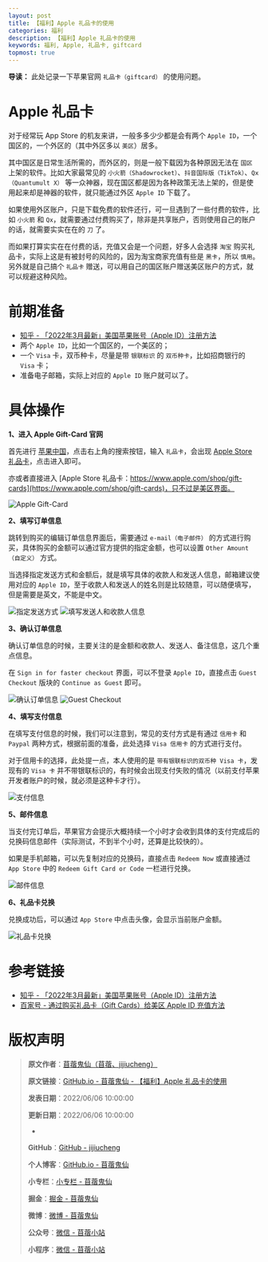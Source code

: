 ```yaml
---
layout: post
title: 【福利】Apple 礼品卡的使用
categories: 福利
description: 【福利】Apple 礼品卡的使用
keywords: 福利, Apple, 礼品卡, giftcard
topmost: true
---
```


**导读：** 
此处记录一下苹果官网 `礼品卡（giftcard）` 的使用问题。

# Apple 礼品卡

对于经常玩 App Store 的机友来讲，一般多多少少都是会有两个 `Apple ID`，一个国区的，一个外区的（其中外区多以 `美区`）居多。

其中国区是日常生活所需的，而外区的，则是一般下载因为各种原因无法在 `国区` 上架的软件。比如大家最常见的 `小火箭（Shadowrocket）`、`抖音国际版（TikTok）`、`Qx（Quantumult X）` 等一众神器，现在国区都是因为各种政策无法上架的，但是使用起来却是神器的软件，就只能通过外区 `Apple ID` 下载了。

如果使用外区账户，只是下载免费的软件还行，可一旦遇到了一些付费的软件，比如 `小火箭` 和 `Qx`，就需要通过付费购买了，除非是共享账户，否则使用自己的账户的话，就需要实实在在的 `刀` 了。

而如果打算实实在在付费的话，充值又会是一个问题，好多人会选择 `淘宝` 购买礼品卡，实际上这是有被封号的风险的，因为淘宝商家充值有些是 `黑卡`，所以 `慎用`。另外就是自己搞个 `礼品卡` 赠送，可以用自己的国区账户赠送美区账户的方式，就可以规避这种风险。

# 前期准备

- [知乎 - 「2022年3月最新」美国苹果账号（Apple ID）注册方法](https://zhuanlan.zhihu.com/p/101024418?utm_medium=social)
- 两个 `Apple ID`，比如一个国区的，一个美区的；
- 一个 `Visa` 卡，双币种卡，尽量是带 `银联标识` 的 `双币种卡`，比如招商银行的 `Visa` 卡；
- 准备电子邮箱，实际上对应的 `Apple ID` 账户就可以了。

# 具体操作

**1、进入 Apple Gift-Card 官网**

首先进行 [苹果中国](https://www.apple.com.cn/)，点击右上角的搜索按钮，输入 `礼品卡`，会出现 [Apple Store 礼品卡](https://www.apple.com/shop/gift-cards)，点击进入即可。

亦或者直接进入 [Apple Store 礼品卡：https://www.apple.com/shop/gift-cards](https://www.apple.com/shop/gift-cards)，只不过是美区界面。

![Apple Gift-Card](/images/Welfare/2022-06-06-Apple-GiftCard-01.png)

**2、填写订单信息**

跳转到购买的编辑订单信息界面后，需要通过 `e-mail（电子邮件）` 的方式进行购买，具体购买的金额可以通过官方提供的指定金额，也可以设置 `Other Amount（自定义）` 方式。

当选择指定发送方式和金额后，就是填写具体的收款人和发送人信息，邮箱建议使用对应的 `Apple ID`，至于收款人和发送人的姓名则是比较随意，可以随便填写，但是需要是英文，不能是中文。

![指定发送方式](/images/Welfare/2022-06-06-Apple-GiftCard-02.png)
![填写发送人和收款人信息](/images/Welfare/2022-06-06-Apple-GiftCard-03.png)

**3、确认订单信息**

确认订单信息的时候，主要关注的是金额和收款人、发送人、备注信息，这几个重点信息。

在 `Sign in for faster checkout` 界面，可以不登录 `Apple ID`，直接点击 `Guest Checkout` 版块的 `Continue as Guest` 即可。

![确认订单信息](/images/Welfare/2022-06-06-Apple-GiftCard-04.png)
![Guest Checkout](/images/Welfare/2022-06-06-Apple-GiftCard-05.png)

**4、填写支付信息**

在填写支付信息的时候，我们可以注意到，常见的支付方式是有通过 `信用卡` 和 `Paypal` 两种方式，根据前面的准备，此处选择 `Visa 信用卡` 的方式进行支付。

对于信用卡的选择，此处提一点，本人使用的是 `带有银联标识的双币种 Visa 卡`，发现有的 `Visa 卡` 并不带银联标识的，有时候会出现支付失败的情况（以前支付苹果开发者账户的时候，就必须是这种卡才行）。

![支付信息](/images/Welfare/2022-06-06-Apple-GiftCard-06.png)

**5、邮件信息**

当支付完订单后，苹果官方会提示大概持续一个小时才会收到具体的支付完成后的兑换码信息邮件（实际测试，不到半个小时，还算是比较快的）。

如果是手机邮箱，可以先复制对应的兑换码，直接点击 `Redeem Now` 或直接通过 `App Store` 中的 `Redeem Gift Card or Code` 一栏进行兑换。

![邮件信息](/images/Welfare/2022-06-06-Apple-GiftCard-07.png)

**6、礼品卡兑换**

兑换成功后，可以通过 `App Store` 中点击头像，会显示当前账户金额。

![礼品卡兑换](/images/Welfare/2022-06-06-Apple-GiftCard-08.png)

# 参考链接

- [知乎 - 「2022年3月最新」美国苹果账号（Apple ID）注册方法](https://zhuanlan.zhihu.com/p/101024418?utm_medium=social)
- [百家号 - 通过购买礼品卡（Gift Cards）给美区 Apple ID 充值方法](https://baijiahao.baidu.com/s?id=1690232039592543159&wfr=spider&for=pc)

# 版权声明

> **原文作者**：[苜蓿鬼仙（苜蓿、jijiucheng）](https://jijiucheng.github.io/)
> 
> **原文链接**：[GitHub.io - 苜蓿鬼仙 - 【福利】Apple 礼品卡的使用](https://jijiucheng.github.io/2022/06/06/Apple-GiftCard/)
> 
> **发表日期**：2022/06/06 10:00:00
> 
> **更新日期**：2022/06/06 10:00:00
> 
> -
> 
> **GitHub**：[GitHub - jijiucheng](https://github.com/jijiucheng)
> 
> **个人博客**：[GitHub.io - 苜蓿鬼仙](https://jijiucheng.github.io)
> 
> **小专栏**：[小专栏 - 苜蓿鬼仙](https://xiaozhuanlan.com/u/6667468960)
> 
> **掘金**：[掘金 - 苜蓿鬼仙](https://juejin.im/user/5a31e95c51882533d023137d)
> 
> **微博**：[微博 - 苜蓿鬼仙](https://weibo.com/u/1585459545)
> 
> **公众号**：[微信 - 苜蓿小站](#)
> 
> **小程序**：[微信 - 苜蓿小站](#)


